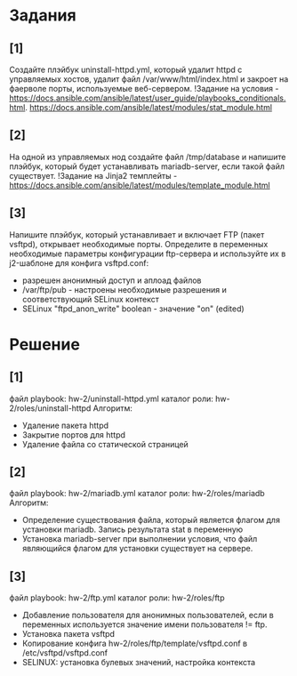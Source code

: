 # Задания
## [1] 
Создайте плэйбук uninstall-httpd.yml, который удалит httpd с управляемых хостов, удалит файл /var/www/html/index.html и закроет на фаерволе порты, используемые веб-сервером.
!Задание на условия - https://docs.ansible.com/ansible/latest/user_guide/playbooks_conditionals.html. https://docs.ansible.com/ansible/latest/modules/stat_module.html
## [2] 
На одной из управляемых нод создайте файл /tmp/database и напишите плэйбук, который будет устанавливать mariadb-server, если такой файл существует.
!Задание на Jinja2 темплейты - https://docs.ansible.com/ansible/latest/modules/template_module.html
## [3] 
Напишите плэйбук, который устанавливает и включает FTP (пакет vsftpd), открывает необходимые порты. Определите в переменных необходимые параметры конфигурации ftp-сервера и используйте их в j2-шаблоне для конфига vsftpd.conf:
- разрешен анонимный доступ и аплоад файлов
- /var/ftp/pub - настроены необходимые разрешения и соответствующий SELinux контекст
- SELinux "ftpd_anon_write" boolean - значение "on" (edited) 

# Решение
## [1] 
файл playbook: hw-2/uninstall-httpd.yml
каталог роли: hw-2/roles/uninstall-httpd
Алгоритм:
- Удаление пакета httpd
- Закрытие портов для httpd
- Удаление файла со статической страницей
## [2]
файл playbook: hw-2/mariadb.yml
каталог роли: hw-2/roles/mariadb
Алгоритм:
- Определение существования файла, который является флагом для установки mariadb. Запись результата stat в переменную
- Установка mariadb-server при выполнении условия, что файл являющийся флагом для установки существует на сервере. 
## [3] 
файл playbook: hw-2/ftp.yml
каталог роли: hw-2/roles/ftp
- Добавление пользователя для анонимных пользователей, если в переменных используется значение имени пользователя != ftp. 
- Установка пакета vsftpd
- Копирование конфига hw-2/roles/ftp/template/vsftpd.conf в /etc/vsftpd/vsftpd.conf
- SELINUX: установка булевых значений, настройка контекста